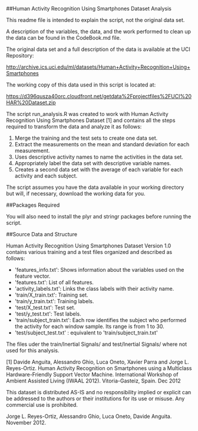 ##Human Activity Recognition Using Smartphones Dataset Analysis

This readme file is intended to explain the script, not the original data set.

A description of the variables, the data, and the work performed to clean up the data can be found in the CodeBook.md file.

The original data set and a full description of the data is available at the UCI Repository:

http://archive.ics.uci.edu/ml/datasets/Human+Activity+Recognition+Using+Smartphones 

The working copy of this data used in this script is located at:

https://d396qusza40orc.cloudfront.net/getdata%2Fprojectfiles%2FUCI%20HAR%20Dataset.zip

The script run_analysis.R was created to work with Human Activity Recognition Using Smartphones Dataset [1] and contains all the steps required to transform the data and analyze it as follows:

1. Merge the training and the test sets to create one data set.
2. Extract the measurements on the mean and standard deviation for each measurement. 
3. Uses descriptive activity names to name the activities in the data set.
4. Appropriately label the data set with descriptive variable names. 
5. Creates a second data set with the average of each variable for each activity and each subject.

The script assumes you have the data available in your working directory but will, if necessary, download the working data for you.

##Packages Required

You will also need to install the plyr and stringr packages before running the script.

##Source Data and Structure

Human Activity Recognition Using Smartphones Dataset Version 1.0 contains various training and a test files organized and described as follows:

- 'features_info.txt': Shows information about the variables used on the feature vector.
- 'features.txt': List of all features.
- 'activity_labels.txt': Links the class labels with their activity name.
- 'train/X_train.txt': Training set.
- 'train/y_train.txt': Training labels.
- 'test/X_test.txt': Test set.
- 'test/y_test.txt': Test labels.
- 'train/subject_train.txt': Each row identifies the subject who performed the activity for each window sample. Its range is from 1 to 30. 
- 'test/subject_test.txt' : equivalent to 'train/subject_train.txt'

The files uder the train/Inertial Signals/ and test/Inertial Signals/ where not used for this analysis.

[1] Davide Anguita, Alessandro Ghio, Luca Oneto, Xavier Parra and Jorge L. Reyes-Ortiz. Human Activity Recognition on Smartphones using a Multiclass Hardware-Friendly Support Vector Machine. International Workshop of Ambient Assisted Living (IWAAL 2012). Vitoria-Gasteiz, Spain. Dec 2012

This dataset is distributed AS-IS and no responsibility implied or explicit can be addressed to the authors or their institutions for its use or misuse. Any commercial use is prohibited.

Jorge L. Reyes-Ortiz, Alessandro Ghio, Luca Oneto, Davide Anguita. November 2012.
